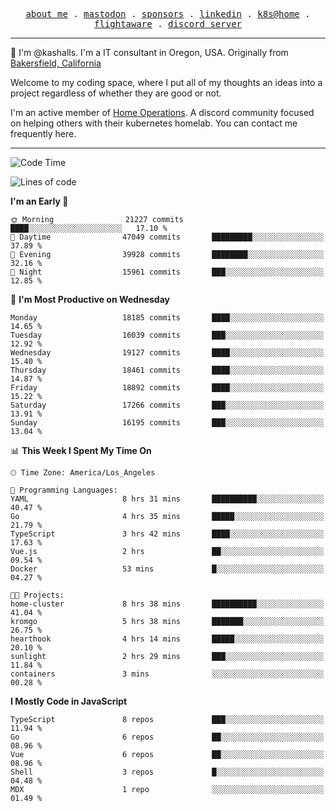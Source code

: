 <p align="center">
  <samp>
    <a href="https://jordanjones.org/">about me</a> .
    <a rel="me" href="https://mastodon.social/@kashall">mastodon</a> .
    <a href="https://github.com/sponsors/kashalls">sponsors</a> .
    <a href="https://linkedin.com/in/jordpjones">linkedin</a> .
    <a href="https://github.com/kashalls/home-cluster">k8s@home</a> .
    <a href="https://flightaware.com/adsb/stats/user/kashalls">flightaware</a> .
    <a href="https://discord.gg/V2WrCfqba9">discord server</a>
  </samp>
</p>

----------------------------------------------------------------

:wave: I'm @kashalls. I'm a IT consultant in Oregon, USA. Originally from [Bakersfield, California](https://maps.app.goo.gl/QQMtywTWghpXB6Tu6)

Welcome to my coding space, where I put all of my thoughts an ideas into a project regardless of whether they are good or not.

I'm an active member of [Home Operations](https://discord.gg/home-operations). A discord community focused on helping others with their kubernetes homelab. You can contact me frequently here.

----------------------------------------------------------------
<!--START_SECTION:waka-->
![Code Time](http://img.shields.io/badge/Code%20Time-2%2C156%20hrs%2031%20mins-blue)

![Lines of code](https://img.shields.io/badge/From%20Hello%20World%20I%27ve%20Written-13.4%20million%20lines%20of%20code-blue)

**I'm an Early 🐤** 

```text
🌞 Morning                21227 commits       ████░░░░░░░░░░░░░░░░░░░░░   17.10 % 
🌆 Daytime                47049 commits       █████████░░░░░░░░░░░░░░░░   37.89 % 
🌃 Evening                39928 commits       ████████░░░░░░░░░░░░░░░░░   32.16 % 
🌙 Night                  15961 commits       ███░░░░░░░░░░░░░░░░░░░░░░   12.85 % 
```
📅 **I'm Most Productive on Wednesday** 

```text
Monday                   18185 commits       ████░░░░░░░░░░░░░░░░░░░░░   14.65 % 
Tuesday                  16039 commits       ███░░░░░░░░░░░░░░░░░░░░░░   12.92 % 
Wednesday                19127 commits       ████░░░░░░░░░░░░░░░░░░░░░   15.40 % 
Thursday                 18461 commits       ████░░░░░░░░░░░░░░░░░░░░░   14.87 % 
Friday                   18892 commits       ████░░░░░░░░░░░░░░░░░░░░░   15.22 % 
Saturday                 17266 commits       ███░░░░░░░░░░░░░░░░░░░░░░   13.91 % 
Sunday                   16195 commits       ███░░░░░░░░░░░░░░░░░░░░░░   13.04 % 
```


📊 **This Week I Spent My Time On** 

```text
🕑︎ Time Zone: America/Los_Angeles

💬 Programming Languages: 
YAML                     8 hrs 31 mins       ██████████░░░░░░░░░░░░░░░   40.47 % 
Go                       4 hrs 35 mins       █████░░░░░░░░░░░░░░░░░░░░   21.79 % 
TypeScript               3 hrs 42 mins       ████░░░░░░░░░░░░░░░░░░░░░   17.63 % 
Vue.js                   2 hrs               ██░░░░░░░░░░░░░░░░░░░░░░░   09.54 % 
Docker                   53 mins             █░░░░░░░░░░░░░░░░░░░░░░░░   04.27 % 

🐱‍💻 Projects: 
home-cluster             8 hrs 38 mins       ██████████░░░░░░░░░░░░░░░   41.04 % 
kromgo                   5 hrs 38 mins       ███████░░░░░░░░░░░░░░░░░░   26.75 % 
hearthook                4 hrs 14 mins       █████░░░░░░░░░░░░░░░░░░░░   20.10 % 
sunlight                 2 hrs 29 mins       ███░░░░░░░░░░░░░░░░░░░░░░   11.84 % 
containers               3 mins              ░░░░░░░░░░░░░░░░░░░░░░░░░   00.28 % 
```

**I Mostly Code in JavaScript** 

```text
TypeScript               8 repos             ███░░░░░░░░░░░░░░░░░░░░░░   11.94 % 
Go                       6 repos             ██░░░░░░░░░░░░░░░░░░░░░░░   08.96 % 
Vue                      6 repos             ██░░░░░░░░░░░░░░░░░░░░░░░   08.96 % 
Shell                    3 repos             █░░░░░░░░░░░░░░░░░░░░░░░░   04.48 % 
MDX                      1 repo              ░░░░░░░░░░░░░░░░░░░░░░░░░   01.49 % 
```




<!--END_SECTION:waka-->